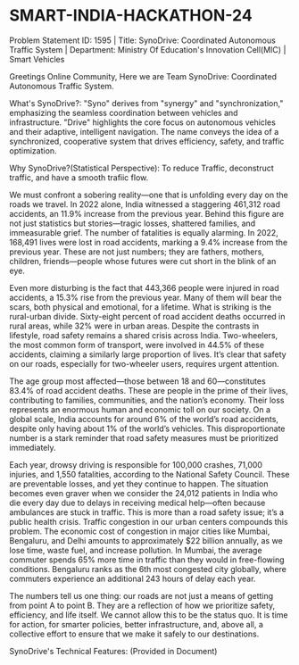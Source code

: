 # SMART-INDIA-HACKATHON-24
Problem Statement ID: 1595 | Title: SynoDrive: Coordinated Autonomous Traffic System | Department: Ministry Of Education's Innovation Cell(MIC) | Smart Vehicles

Greetings Online Community, Here we are Team SynoDrive: Coordinated Autonomous Traffic System.

What's SynoDrive?:
"Syno" derives from "synergy" and "synchronization," emphasizing the seamless coordination between vehicles and infrastructure.
"Drive" highlights the core focus on autonomous vehicles and their adaptive, intelligent navigation.
The name conveys the idea of a synchronized, cooperative system that drives efficiency, safety, and traffic optimization.

Why SynoDrive?(Statistical Perspective):
To reduce Traffic, deconstruct traffic, and have a smooth trafiic flow.

We must confront a sobering reality—one that is unfolding every day on the roads we travel. In 2022 alone, India witnessed a staggering 461,312 road accidents, an 11.9% increase from the previous year. Behind this figure are not just statistics but stories—tragic losses, shattered families, and immeasurable grief.
The number of fatalities is equally alarming. In 2022, 168,491 lives were lost in road accidents, marking a 9.4% increase from the previous year. These are not just numbers; they are fathers, mothers, children, friends—people whose futures were cut short in the blink of an eye.

Even more disturbing is the fact that 443,366 people were injured in road accidents, a 15.3% rise from the previous year. Many of them will bear the scars, both physical and emotional, for a lifetime.
What is striking is the rural-urban divide. Sixty-eight percent of road accident deaths occurred in rural areas, while 32% were in urban areas. Despite the contrasts in lifestyle, road safety remains a shared crisis across India. Two-wheelers, the most common form of transport, were involved in 44.5% of these accidents, claiming a similarly large proportion of lives. It’s clear that safety on our roads, especially for two-wheeler users, requires urgent attention.

The age group most affected—those between 18 and 60—constitutes 83.4% of road accident deaths. These are people in the prime of their lives, contributing to families, communities, and the nation’s economy. Their loss represents an enormous human and economic toll on our society.
On a global scale, India accounts for around 6% of the world’s road accidents, despite only having about 1% of the world’s vehicles. This disproportionate number is a stark reminder that road safety measures must be prioritized immediately.

Each year, drowsy driving is responsible for 100,000 crashes, 71,000 injuries, and 1,550 fatalities, according to the National Safety Council. These are preventable losses, and yet they continue to happen.
The situation becomes even graver when we consider the 24,012 patients in India who die every day due to delays in receiving medical help—often because ambulances are stuck in traffic. This is more than a road safety issue; it’s a public health crisis.
Traffic congestion in our urban centers compounds this problem. The economic cost of congestion in major cities like Mumbai, Bengaluru, and Delhi amounts to approximately $22 billion annually, as we lose time, waste fuel, and increase pollution. In Mumbai, the average commuter spends 65% more time in traffic than they would in free-flowing conditions. Bengaluru ranks as the 6th most congested city globally, where commuters experience an additional 243 hours of delay each year.

The numbers tell us one thing: our roads are not just a means of getting from point A to point B. They are a reflection of how we prioritize safety, efficiency, and life itself. We cannot allow this to be the status quo. It is time for action, for smarter policies, better infrastructure, and, above all, a collective effort to ensure that we make it safely to our destinations.

SynoDrive's Technical Features:
(Provided in Document)
